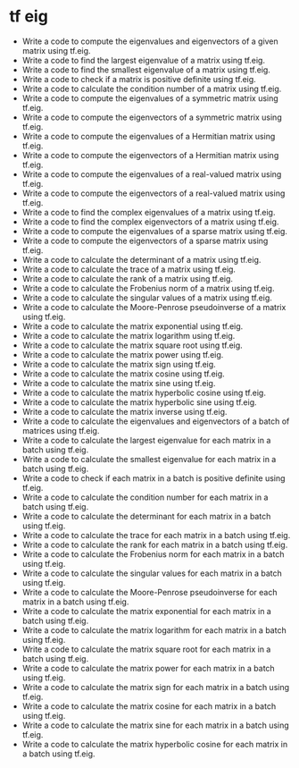 # tf eig

- Write a code to compute the eigenvalues and eigenvectors of a given matrix using tf.eig.
- Write a code to find the largest eigenvalue of a matrix using tf.eig.
- Write a code to find the smallest eigenvalue of a matrix using tf.eig.
- Write a code to check if a matrix is positive definite using tf.eig.
- Write a code to calculate the condition number of a matrix using tf.eig.
- Write a code to compute the eigenvalues of a symmetric matrix using tf.eig.
- Write a code to compute the eigenvectors of a symmetric matrix using tf.eig.
- Write a code to compute the eigenvalues of a Hermitian matrix using tf.eig.
- Write a code to compute the eigenvectors of a Hermitian matrix using tf.eig.
- Write a code to compute the eigenvalues of a real-valued matrix using tf.eig.
- Write a code to compute the eigenvectors of a real-valued matrix using tf.eig.
- Write a code to find the complex eigenvalues of a matrix using tf.eig.
- Write a code to find the complex eigenvectors of a matrix using tf.eig.
- Write a code to compute the eigenvalues of a sparse matrix using tf.eig.
- Write a code to compute the eigenvectors of a sparse matrix using tf.eig.
- Write a code to calculate the determinant of a matrix using tf.eig.
- Write a code to calculate the trace of a matrix using tf.eig.
- Write a code to calculate the rank of a matrix using tf.eig.
- Write a code to calculate the Frobenius norm of a matrix using tf.eig.
- Write a code to calculate the singular values of a matrix using tf.eig.
- Write a code to calculate the Moore-Penrose pseudoinverse of a matrix using tf.eig.
- Write a code to calculate the matrix exponential using tf.eig.
- Write a code to calculate the matrix logarithm using tf.eig.
- Write a code to calculate the matrix square root using tf.eig.
- Write a code to calculate the matrix power using tf.eig.
- Write a code to calculate the matrix sign using tf.eig.
- Write a code to calculate the matrix cosine using tf.eig.
- Write a code to calculate the matrix sine using tf.eig.
- Write a code to calculate the matrix hyperbolic cosine using tf.eig.
- Write a code to calculate the matrix hyperbolic sine using tf.eig.
- Write a code to calculate the matrix inverse using tf.eig.
- Write a code to calculate the eigenvalues and eigenvectors of a batch of matrices using tf.eig.
- Write a code to calculate the largest eigenvalue for each matrix in a batch using tf.eig.
- Write a code to calculate the smallest eigenvalue for each matrix in a batch using tf.eig.
- Write a code to check if each matrix in a batch is positive definite using tf.eig.
- Write a code to calculate the condition number for each matrix in a batch using tf.eig.
- Write a code to calculate the determinant for each matrix in a batch using tf.eig.
- Write a code to calculate the trace for each matrix in a batch using tf.eig.
- Write a code to calculate the rank for each matrix in a batch using tf.eig.
- Write a code to calculate the Frobenius norm for each matrix in a batch using tf.eig.
- Write a code to calculate the singular values for each matrix in a batch using tf.eig.
- Write a code to calculate the Moore-Penrose pseudoinverse for each matrix in a batch using tf.eig.
- Write a code to calculate the matrix exponential for each matrix in a batch using tf.eig.
- Write a code to calculate the matrix logarithm for each matrix in a batch using tf.eig.
- Write a code to calculate the matrix square root for each matrix in a batch using tf.eig.
- Write a code to calculate the matrix power for each matrix in a batch using tf.eig.
- Write a code to calculate the matrix sign for each matrix in a batch using tf.eig.
- Write a code to calculate the matrix cosine for each matrix in a batch using tf.eig.
- Write a code to calculate the matrix sine for each matrix in a batch using tf.eig.
- Write a code to calculate the matrix hyperbolic cosine for each matrix in a batch using tf.eig.